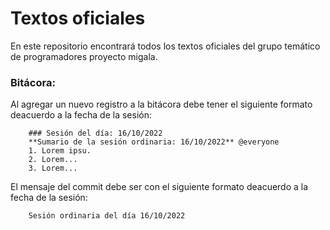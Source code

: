# Textos oficiales

En este repositorio encontrará todos los textos oficiales del grupo temático de programadores proyecto migala.

### Bitácora:
Al agregar un nuevo registro a la bitácora debe tener el siguiente formato  deacuerdo a la fecha de la sesión:
```
    ### Sesión del día: 16/10/2022
    **Sumario de la sesión ordinaria: 16/10/2022** @everyone 
    1. Lorem ipsu.
    2. Lorem...
    3. Lorem...
```

El mensaje del commit debe ser con el siguiente formato deacuerdo a la fecha de la sesión:
```
    Sesión ordinaria del día 16/10/2022
```